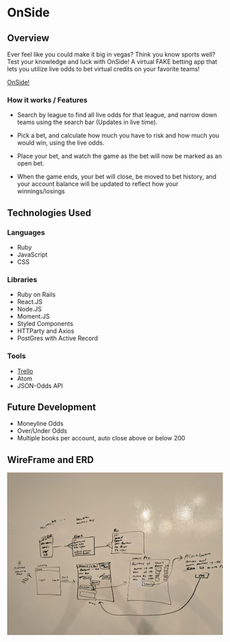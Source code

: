 # OnSide

## Overview
Ever feel like you could make it big in vegas? Think you know sports well? Test your knowledge and luck with OnSide! A virtual FAKE betting app that lets you utilize live odds to bet virtual credits on your favorite teams!

[OnSide!](http://burns-book.herokuapp.com)

### How it works / Features
* Search by league to find all live odds for that league, and narrow down teams using the search bar (Updates in live time).

* Pick a bet, and calculate how much you have to risk and how much you would win, using the live odds.

* Place your bet, and watch the game as the bet will now be marked as an open bet.

* When the game ends, your bet will close, be moved to bet history, and your account balance will be updated to reflect how your winnings/losings

## Technologies Used

### Languages
* Ruby
* JavaScript
* CSS

### Libraries
* Ruby on Rails
* React.JS
* Node.JS
* Moment.JS
* Styled Components
* HTTParty and Axios
* PostGres with Active Record

### Tools
* [Trello](https://trello.com/b/v1EDW1m7/burns-book)
* Atom
* JSON-Odds API

## Future Development
* Moneyline Odds
* Over/Under Odds
* Multiple books per account, auto close above or below 200

## WireFrame and ERD
![WireFrame](/public/images/onsideWireFrame.png?raw=true)
